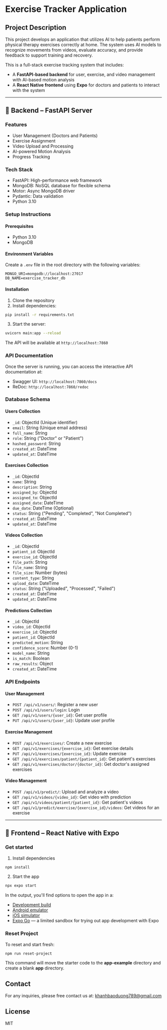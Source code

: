
# Exercise Tracker Application

## Project Description
This project develops an application that utilizes AI to help patients perform physical therapy exercises correctly at home. The system uses AI models to recognize movements from videos, evaluate accuracy, and provide feedback to support training and recovery.


This is a full-stack exercise tracking system that includes:

- A **FastAPI-based backend** for user, exercise, and video management with AI-based motion analysis
- A **React Native frontend** using **Expo** for doctors and patients to interact with the system

---

## 🧠 Backend – FastAPI Server

### Features

- User Management (Doctors and Patients)
- Exercise Assignment
- Video Upload and Processing
- AI-powered Motion Analysis
- Progress Tracking

### Tech Stack

- FastAPI: High-performance web framework
- MongoDB: NoSQL database for flexible schema
- Motor: Async MongoDB driver
- Pydantic: Data validation
- Python 3.10

### Setup Instructions

#### Prerequisites

- Python 3.10
- MongoDB

#### Environment Variables

Create a `.env` file in the root directory with the following variables:

```
MONGO_URI=mongodb://localhost:27017
DB_NAME=exercise_tracker_db
```

#### Installation

1. Clone the repository
2. Install dependencies:

```bash
pip install -r requirements.txt
```

3. Start the server:

```bash
uvicorn main:app --reload
```

The API will be available at `http://localhost:7860`



### API Documentation

Once the server is running, you can access the interactive API documentation at:

- Swagger UI: `http://localhost:7860/docs`
- ReDoc: `http://localhost:7860/redoc`


### Database Schema

#### Users Collection

- `_id`: ObjectId (Unique identifier)  
- `email`: String (Unique email address)  
- `full_name`: String  
- `role`: String ("Doctor" or "Patient")  
- `hashed_password`: String  
- `created_at`: DateTime  
- `updated_at`: DateTime  

#### Exercises Collection

- `_id`: ObjectId  
- `name`: String  
- `description`: String  
- `assigned_by`: ObjectId  
- `assigned_to`: ObjectId  
- `assigned_date`: DateTime  
- `due_date`: DateTime (Optional)  
- `status`: String ("Pending", "Completed", "Not Completed")  
- `created_at`: DateTime  
- `updated_at`: DateTime  

#### Videos Collection

- `_id`: ObjectId  
- `patient_id`: ObjectId  
- `exercise_id`: ObjectId  
- `file_path`: String  
- `file_name`: String  
- `file_size`: Number (bytes)  
- `content_type`: String  
- `upload_date`: DateTime  
- `status`: String ("Uploaded", "Processed", "Failed")  
- `created_at`: DateTime  
- `updated_at`: DateTime  

#### Predictions Collection

- `_id`: ObjectId  
- `video_id`: ObjectId  
- `exercise_id`: ObjectId  
- `patient_id`: ObjectId  
- `predicted_motion`: String  
- `confidence_score`: Number (0-1)  
- `model_name`: String  
- `is_match`: Boolean  
- `raw_results`: Object  
- `created_at`: DateTime  

### API Endpoints

#### User Management

- `POST /api/v1/users/`: Register a new user  
- `POST /api/v1/users/login`: Login  
- `GET /api/v1/users/{user_id}`: Get user profile  
- `PUT /api/v1/users/{user_id}`: Update user profile  

#### Exercise Management

- `POST /api/v1/exercises/`: Create a new exercise  
- `GET /api/v1/exercises/{exercise_id}`: Get exercise details  
- `PUT /api/v1/exercises/{exercise_id}`: Update exercise  
- `GET /api/v1/exercises/patient/{patient_id}`: Get patient's exercises  
- `GET /api/v1/exercises/doctor/{doctor_id}`: Get doctor's assigned exercises  

#### Video Management

- `POST /api/v1/predict/`: Upload and analyze a video  
- `GET /api/v1/videos/{video_id}`: Get video with prediction  
- `GET /api/v1/videos/patient/{patient_id}`: Get patient's videos  
- `GET /api/v1/predict/exercise/{exercise_id}/videos`: Get videos for an exercise  

---

## 📱 Frontend – React Native with Expo

### Get started

1. Install dependencies

```bash
npm install
```

2. Start the app

```bash
npx expo start
```

In the output, you'll find options to open the app in a:

- [Development build](https://docs.expo.dev/develop/development-builds/introduction/)
- [Android emulator](https://docs.expo.dev/workflow/android-studio-emulator/)
- [iOS simulator](https://docs.expo.dev/workflow/ios-simulator/)
- [Expo Go](https://expo.dev/go) — a limited sandbox for trying out app development with Expo

### Reset Project

To reset and start fresh:

```bash
npm run reset-project
```

This command will move the starter code to the **app-example** directory and create a blank **app** directory.

## Contact
For any inquiries, please free contact us at: khanhbaoduong789@gmail.com

## License
MIT
